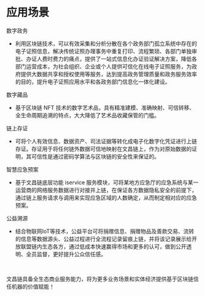 <!--
order: 3
-->

# 应用场景

数字政务
- 利用区块链技术，可以有效采集和分析分散在各个政务部门孤立系统中存在的电子证照信息，解决传统证照办理事务中重复打印、流程繁琐、各部门单独审批、办证人费时费力的痛点，提供了一站式信息化办证验证解决方案，降低各部门运营成本，为社会组织、企业或个人提供可信化在线电子证照服务，为政府提供大数据共享和授权使用等服务，达到提高政务管理质量和政务服务效率的目的，提升电子证照应用水平和各政务部门信息化一体化建设。

数字藏品
- 基于区块链 NFT 技术的数字艺术品，具有精准建模、准确映射、可信转移、全生命周期追溯的特点，大大降低了艺术品收藏保管的门槛。

链上存证
- 可将个人有效信息、数据资产、司法证据等转化成电子化数字化凭证进行上链存证。存证用于将任何链外数据可信地映射在文昌链上，作为对原始数据的证明，其可信性是通过密码学算法与区块链的安全性来保证的。

智慧应急预案
- 基于文昌链底层功能 iservice 服务模块，可将某地方应急厅的应急系统与某一运营商的网络服务数据进行对接并上链，在保证各方数据隐私安全的前提下，通过链上服务请求与调用来实现应急区域的人数确定，从而制定相对应的应急预案。

公益溯源
- 结合物联网IoT等技术，公益平台可将捐赠信息、捐赠物品及善款交易、流转的信息等数据源头、公益过程进行全流程记录留痕上链，并将该记录展示给开放联盟链内生态各方，通过低成本快速赢得市场和更多的认可，做到公开透明、全员监督，更好提升公众信任感。


</br>

文昌链具备全生态商业服务能力，将为更多业务场景和实体经济提供基于区块链信任机器的价值赋能！